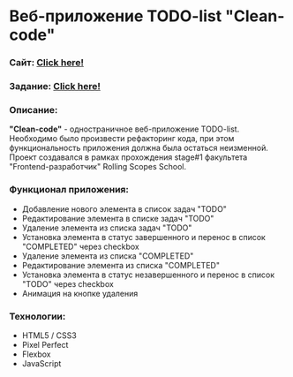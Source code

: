 # Веб-приложение TODO-list "Clean-code"
### Сайт:  [Click here!](https://github.com/kybikn/clean-code-s1e1)

### Задание:  [Click here!](https://github.com/rolling-scopes-school/tasks/blob/master/stage1/modules/clean-code/clean-code-s1e1.md)

### Описание:
**"Clean-code"** - одностраничное веб-приложение TODO-list.<br>
Необходимо было произвести рефакторинг кода, при этом функциональность приложения должна была остаться неизменной.<br>
Проект создавался в рамках прохождения stage#1 факультета "Frontend-разработчик" Rolling Scopes School.<br>

 ### Функционал приложения:
 - Добавление нового элемента в список задач "TODO"
 - Редактирование элемента в списке задач "TODO"
 - Удаление элемента из списка задач "TODO"
 - Установка элемента в статус завершенного и перенос в список "COMPLETED" через checkbox
 - Удаление элемента из списка "COMPLETED"
 - Редактирование элемента из списка "COMPLETED"
 - Установка элемента в статус незавершенного и перенос в список "TODO" через checkbox
 - Анимация на кнопке удаления

### Технологии:
- HTML5 / CSS3
- Pixel Perfect
- Flexbox
- JavaScript
